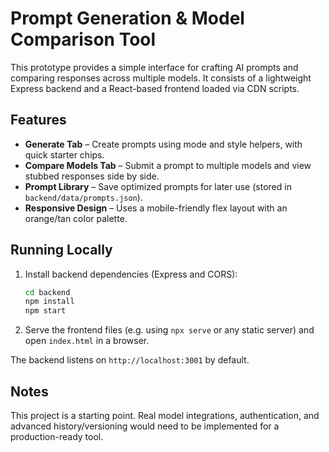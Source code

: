 # Prompt Generation & Model Comparison Tool

This prototype provides a simple interface for crafting AI prompts and
comparing responses across multiple models. It consists of a lightweight
Express backend and a React-based frontend loaded via CDN scripts.

## Features
- **Generate Tab** – Create prompts using mode and style helpers, with quick starter chips.
- **Compare Models Tab** – Submit a prompt to multiple models and view stubbed responses side by side.
- **Prompt Library** – Save optimized prompts for later use (stored in `backend/data/prompts.json`).
- **Responsive Design** – Uses a mobile-friendly flex layout with an orange/tan color palette.

## Running Locally
1. Install backend dependencies (Express and CORS):
   ```bash
   cd backend
   npm install
   npm start
   ```
2. Serve the frontend files (e.g. using `npx serve` or any static server) and open `index.html` in a browser.

The backend listens on `http://localhost:3001` by default.

## Notes
This project is a starting point. Real model integrations, authentication,
and advanced history/versioning would need to be implemented for a
production-ready tool.
